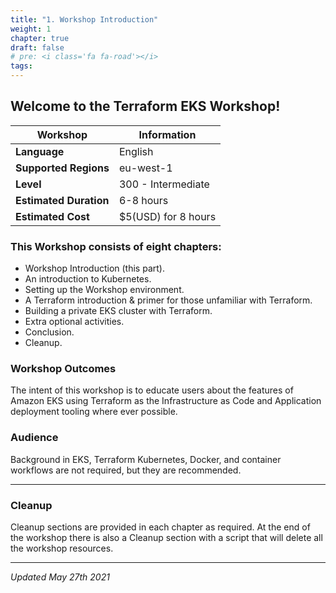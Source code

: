 ```yaml
---
title: "1. Workshop Introduction"
weight: 1
chapter: true
draft: false
# pre: <i class='fa fa-road'></i>
tags:
---
```



## Welcome to the Terraform EKS Workshop!


| Workshop | Information |
| --- | --- |
| **Language** | English |
| **Supported Regions** | eu-west-1 |
| **Level** | 300 - Intermediate |
| **Estimated Duration** | 6-8 hours  |
| **Estimated Cost** | $5(USD) for 8 hours  |



### This Workshop consists of eight chapters:

* Workshop Introduction (this part).
* An introduction to Kubernetes.
* Setting up the Workshop environment.
* A Terraform introduction & primer for those unfamiliar with Terraform.
* Building a private EKS cluster with Terraform.
* Extra optional activities.
* Conclusion.
* Cleanup.

### Workshop Outcomes

The intent of this workshop is to educate users about the features of Amazon EKS using Terraform as the Infrastructure as Code and Application deployment tooling where ever possible.

### Audience 


Background in EKS, Terraform Kubernetes, Docker, and container workflows are not required, but they are recommended.

----

### Cleanup

Cleanup sections are provided in each chapter as required. At the end of the workshop there is also a Cleanup section with a script that will delete all the workshop resources.


----

*Updated May 27th 2021*

